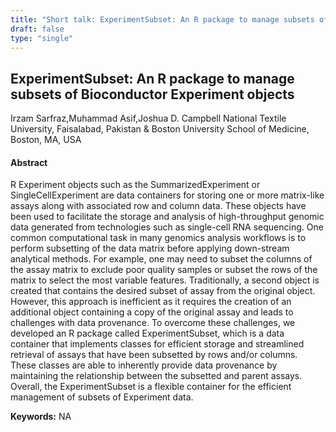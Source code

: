```yaml
---
title: "Short talk: ExperimentSubset: An R package to manage subsets of Bioconductor Experiment objects"
draft: false
type: "single"
---
```


## ExperimentSubset: An R package to manage subsets of Bioconductor Experiment objects
Irzam Sarfraz,Muhammad Asif,Joshua D. Campbell
National Textile University, Faisalabad, Pakistan & Boston University School of Medicine, Boston, MA, USA
#### Abstract

R Experiment objects such as the SummarizedExperiment or SingleCellExperiment are data containers for storing one or more matrix-like assays along with associated row and column data. These objects have been used to facilitate the storage and analysis of high-throughput genomic data generated from technologies such as single-cell RNA sequencing. One common computational task in many genomics analysis workflows is to perform subsetting of the data matrix before applying down-stream analytical methods. For example, one may need to subset the columns of the assay matrix to exclude poor quality samples or subset the rows of the matrix to select the most variable features. Traditionally, a second object is created that contains the desired subset of assay from the original object. However, this approach is inefficient as it requires the creation of an additional object containing a copy of the original assay and leads to challenges with data provenance. To overcome these challenges, we developed an R package called ExperimentSubset, which is a data container that implements classes for efficient storage and streamlined retrieval of assays that have been subsetted by rows and/or columns. These classes are able to inherently provide data provenance by maintaining the relationship between the subsetted and parent assays. Overall, the ExperimentSubset is a flexible container for the efficient management of subsets of Experiment data.

**Keywords:** NA
